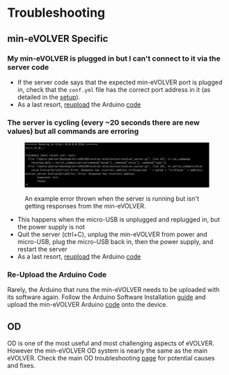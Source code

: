 # Troubleshooting

## min-eVOLVER Specific

### My min-eVOLVER is plugged in but I can't connect to it via the server code

* If the server code says that the expected min-eVOLVER port is plugged in, check that the `conf.yml` file has the correct port address in it (as detailed in the [setup](software-setup.md#server-startup)).
* As a last resort, [reupload](troubleshooting.md#reupload-the-arduino) the Arduino [code](https://github.com/FYNCH-BIO/evolver-arduino/tree/master/SAMD21/MINEVOLVER)

### The server is cycling (every \~20 seconds there are new values) but all commands are erroring

<figure><img src="../../.gitbook/assets/image (3) (1) (3).png" alt=""><figcaption><p>An example error thrown when the server is running but isn't getting responses from the min-eVOLVER.</p></figcaption></figure>

* This happens when the micro-USB is unplugged and replugged in, but the power supply is not
* Quit the server (ctrl+C), unplug the min-eVOLVER from power and micro-USB, plug the micro-USB back in, then the power supply, and restart the server
* As a last resort, [reupload](troubleshooting.md#reupload-the-arduino) the Arduino [code](https://github.com/FYNCH-BIO/evolver-arduino/tree/master/SAMD21/MINEVOLVER)

### Re-Upload the Arduino Code

Rarely, the Arduino that runs the min-eVOLVER needs to be uploaded with its software again. Follow the Arduino Software Installation [guide](../../guides/arduino-software-installation.md) and upload the min-eVOLVER Arduino [code](https://github.com/FYNCH-BIO/evolver-arduino/tree/master/SAMD21/MINEVOLVER) onto the device.

## OD&#x20;

OD is one of the most useful and most challenging aspects of eVOLVER. However the min-eVOLVER OD system is nearly the same as the main eVOLVER. Check the main OD troubleshooting [page](../../troubleshooting/vial-troubleshooting/optical-density-od-readings.md) for potential causes and fixes.
